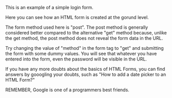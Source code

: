 This is an example of a simple login form.

Here you can see how an HTML form is created at the gorund level.

The form method used here is "post". The post method is generally considered better compared to the alternative "get" method because, unlike the get method, the post method does not reveal the form data in the URL.

Try changing the value of "method" in the form tag to "get" and submitting the form with some dummy values. You will see that whatever you have entered into the form, even the password will be visible in the URL.

If you have any more doubts about the basics of HTML Forms, you can find answers by gooogling your doubts, such as "How to add a date picker to an HTML Form?"

REMEMBER, Google is one of a programmers best friends.